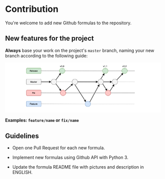 # Contribution

You're welcome to add new Github formulas to the repository.

## New features for the project

**Always** base your work on the project's `master` branch, naming your new branch
according to the following guide:

![branchs](/docs/img/git-branchs.png)

**Examples: `feature/name` or `fix/name`**

## Guidelines

- Open one Pull Request for each new formula.

- Implement new formulas using Github API with Python 3.

- Update the formula README file with pictures and description in ENGLISH.
